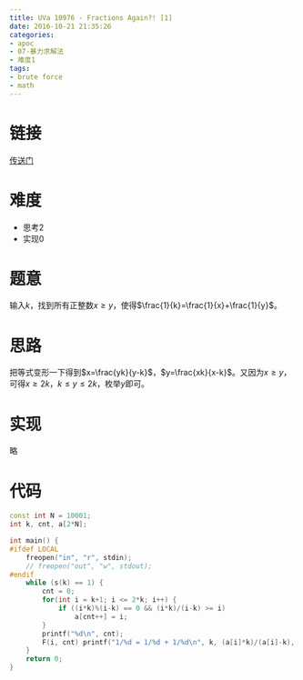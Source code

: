 ```yaml
---
title: UVa 10976 - Fractions Again?! [1]
date: 2016-10-21 21:35:26
categories:
- apoc
- 07-暴力求解法
- 难度1
tags:
- brute force
- math
---
```

# 链接
[传送门](https://uva.onlinejudge.org/index.php?option=com_onlinejudge&Itemid=8&page=show_problem&problem=1917)

# 难度
- 思考$2$
- 实现$0$

# 题意
输入$k$，找到所有正整数$x\geqslant y$，使得$\frac{1}{k}=\frac{1}{x}+\frac{1}{y}$。

# 思路
把等式变形一下得到$x=\frac{yk}{y-k}$，$y=\frac{xk}{x-k}$。又因为$x\geqslant y$，可得$x\geqslant 2k$，$k\leqslant y\leqslant 2k$，枚举$y$即可。

# 实现
略

# 代码
```cpp
const int N = 10001;
int k, cnt, a[2*N];

int main() {
#ifdef LOCAL
    freopen("in", "r", stdin);
    // freopen("out", "w", stdout);
#endif
	while (s(k) == 1) {
		cnt = 0;
		for(int i = k+1; i <= 2*k; i++) {
			if ((i*k)%(i-k) == 0 && (i*k)/(i-k) >= i)
				a[cnt++] = i; 
		}
		printf("%d\n", cnt);
		F(i, cnt) printf("1/%d = 1/%d + 1/%d\n", k, (a[i]*k)/(a[i]-k), a[i]);
	} 
	return 0;
}
```

